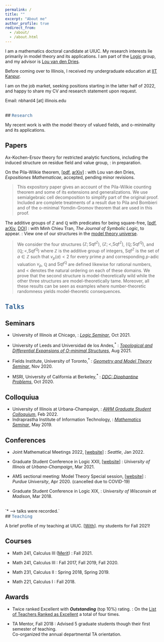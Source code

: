 ```yaml
---
permalink: /
title: ""
excerpt: "About me"
author_profile: true
redirect_from: 
  - /about/
  - /about.html
---
```

I am a mathematics doctoral candidate at UIUC. My research interests lie primarily in model theory and its applications. I am part of the <a href="https://math.illinois.edu/research/faculty-research/logic" target="_blank">Logic</a> group, and my advisor is <a href="https://math.illinois.edu/directory/profile/vddries" target="_blank">Lou van den Dries</a>. 
        
Before coming over to Illinois, I received my undergraduate education at <a href="https://en.wikipedia.org/wiki/Indian_Institute_of_Technology_Kanpur" target="_blank"> IIT Kanpur</a>.
<!--I was an NSF sponsored intern at the Argonne National Lab for summer 2020. -->

I am on the job market, seeking positions starting in the latter half of 2022, and happy to share my CV and research statement upon request.

Email: nbhard4 [at] illinois.edu
<script type="text/javascript"
  src="https://www.maths.nottingham.ac.uk/plp/pmadw/LaTeXMathML.js">
 </script>

<br>
##  <kbd id="Research"><a href="#Research" style="text-decoration: none; color: #326496">Research</a></kbd>

My recent work is with the model theory of valued fields, and o-minimality and its applications. 

## Papers

Ax-Kochen-Ersov theory for restricted analytic functions, including the induced structure on residue field and value group,
: in preparation.


On the Pila-Wilkie theorem, [<a href="http://neerbhardwaj.github.io/files/On%20the%20Pila-Wilkie%20theorem.pdf" target="_blank">pdf</a>, <a href="https://arxiv.org/abs/2010.14046" target=_blank>arXiv</a>]
: with Lou van den Dries, <i>Expositiones Mathematicae</i>, accepted, pending minor revisions.
> This expository paper gives an account of the Pila-Wilkie counting theorem and some of its extensions and generalizations. We use semialgebraic cell decomposition to simplify part of the original proof. Included are complete treatments of a result due to Pila and Bombieri and of the o-minimal Yomdin-Gromov theorem that are used in this proof. 

The additive groups of $ℤ$ and $ℚ$ with predicates for being square-free, [<a href="http://neerbhardwaj.github.io/files/The%20additive%20groups%20of%20ℤ%20and%20%20ℚ%20with%20predicates%20for%20being%20square-free.pdf" target="_blank">pdf</a>, <a href="https://arxiv.org/abs/1707.00096" target="_blank">arXiv</a>, <a href="https://doi.org/10.1017/jsl.2020.30" target="_blank">DOI</a>]
: with Minh Chieu Tran, <i>The Journal of Symbolic Logic</i>, to appear.
: View one of our structures in the <a href="http://forkinganddividing.com/#_02_54" target="blank">model theory universe</a>.
> We consider the four structures $(ℤ;\mbox{Sqf}^ℤ)$, $(ℤ;<,\mbox{Sqf}^ℤ)$, $(ℚ;\mbox{Sqf}^ℚ)$, and $(ℚ;<,\mbox{Sqf}^ℚ)$ where $ℤ$ is the additive group of integers, $\mbox{Sqf}^ℤ$ is the set of $a\in ℤ$ such that $v_p(a)<2$ for every prime $p$ and corresponding $p$-adic valuation $v_p$, $ℚ$ and $\mbox{Sqf}^ℚ$ are defined likewise for rational numbers, and $<$ denotes the natural ordering on each of these domains. We prove that the second structure is model-theoretically wild while the other three structures are model-theoretically tame. Moreover, all these results can be seen as examples where number-theoretic randomness yields model-theoretic consequences.


##  <kbd id="Talks"><a href="#Talks" style="text-decoration: none; color: #326496">Talks</a></kbd>
 

##  Seminars

* University of Illinois at Chicago,
  : <a href="https://www.math.uic.edu/persisting_utilities/seminars/schedule_by_topic?code=LOG" target="_blank"><i>Logic Seminar</i></a>, Oct 2021.

* University of Leeds and Universidad de los Andes,<sup>*</sup>
  : <a href="http://www1.maths.leeds.ac.uk/~pmtpe/TDE/" target="_blank"><i>Topological and Differential Expansions of O-minimal Structures</i></a>, Aug 2021.

* Fields Institute, University of Toronto,<sup>*</sup>
  : <a href="http://www.fields.utoronto.ca/activities/20-21/geometry-and-model-theory-seminar" target="_blank"><i>Geometry and Model Theory Seminar</i></a>, Nov 2020.

* MSRI, University of California at Berkeley,<sup>*</sup>
  : <a href="https://www.msri.org/web/msri/scientific/colloquia-seminars/fall-2020-seminars/ddc-2020-diophantine-problems" target="_blank"><i>DDC: Diophantine Problems</i></a>, Oct 2020.

## Colloquiua 

* University of Illinois at Urbana-Champaign, 
  : <a href="https://math.illinois.edu/academics/graduate-program/women-mathematics/seminars" target="_blank"><i>AWM Graduate Student Colloquium</i></a>, Feb 2022.  
* Indraprastha Institute of Information Technology,
  : <a href="https://math.iiitd.ac.in/math-msems19.html" target="_blank"><i>Mathematics Seminar</i></a>, May 2019.  

## Conferences

* Joint Mathematical Meetings 2022, [<a href="https://meetings.ams.org/math/jmm2022/meetingapp.cgi/Paper/7919" target="_blank">website</a>]
 : <i> Seattle</i>, Jan 2022.

* Graduate Student Conference in Logic XXII, [<a href="https://sites.google.com/view/gsclxxii/" target="_blank">website</a>]
 : <i>University of Illinois at Urbana-Champaign</i>, Mar 2021.

* AMS sectional meeting: Model Theory Special session, [<a href="http://www.ams.org/meetings/sectional/2280_program_ss41.html#title" target="_blank">website</a>]
 : <i>Purdue University</i>, Apr 2020. (cancelled due to COVID-19)

* Graduate Student Conference in Logic XIX,
 : <i>University of Wisconsin at Madison</i>, Mar 2018.

<br>
`* --> talks were recorded.`

<!--
<br>
### Useful links
* <a href="https://arxiv.org/list/math.LO/recent" target="_blank"> Logic arXiv</a>
* <a href="http://forkinganddividing.com/" target="_blank"> Map of the model theoretic universe</a>
* <a href="https://ffbandf.wordpress.com/about/" target="_blank"> A collective blog on model theory</a>
* <a href="https://modeltheory.fandom.com/wiki/Special:AllPages" target="_blank"> Model theory wiki</a>
-->

<br>
## <kbd id="Teaching"><a href="#Teaching" style="text-decoration: none; color: #326496">Teaching</a></kbd>

A brief profile of my teaching at UIUC. [<a href="http://neerbhardwaj.github.io/images/Merit.jpg" target="_blank">With</a>].
 my students for Fall 2021!

## Courses

* Math 241, Calculus III (<a href="https://merit.illinois.edu/about-merit/" target="_blank">Merit</a>) 
  : Fall 2021.
  
* Math 241, Calculus III
  : Fall 2017, Fall 2019, Fall 2020.

* Math 231, Calculus II
  : Spring 2018, Spring 2019.

* Math 221, Calculus I
  : Fall 2018.

## Awards

* Twice ranked Excellent with <b>_Outstanding_</b> (top 10%) rating. 
  : On the  <a href="https://citl.illinois.edu/citl-101/measurement-evaluation/teaching-evaluation/teaching-evaluations-(ices)/teachers-ranked-as-excellent" target="_blank"> List of Teachers Ranked as Excellent</a> a total of four times. 

* TA Mentor, Fall 2018
  : Advised 5 graduate students though their first semester of teaching.<br> Co-organized the annual departmental TA orientation.

